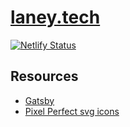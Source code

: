 # [laney.tech](https://laney.tech)

[![Netlify Status](https://api.netlify.com/api/v1/badges/1a2bbdf8-c4d2-41ff-8592-2c2b146f630e/deploy-status)](https://app.netlify.com/sites/laney/deploys)

## Resources

- [Gatsby](https://www.gatsbyjs.org/)
- [Pixel Perfect svg icons](https://www.flaticon.com/authors/pixel-perfect)